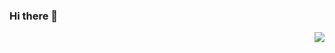 ### Hi there 👋

<img align="right" src="https://github-readme-stats.vercel.app/api?username=gaetanars&title_color=fff&text_color=fff&icon_color=ccc&bg_color=000&hide_title=true&show_icons=true" />

<!--
**gaetanars/gaetanars** is a ✨ _special_ ✨ repository because its `README.md` (this file) appears on your GitHub profile.

Here are some ideas to get you started:

- 🔭 I’m currently working on ...
- 🌱 I’m currently learning ...
- 👯 I’m looking to collaborate on ...
- 🤔 I’m looking for help with ...
- 💬 Ask me about ...
- 📫 How to reach me: ...
- 😄 Pronouns: ...
- ⚡ Fun fact: ...
-->
